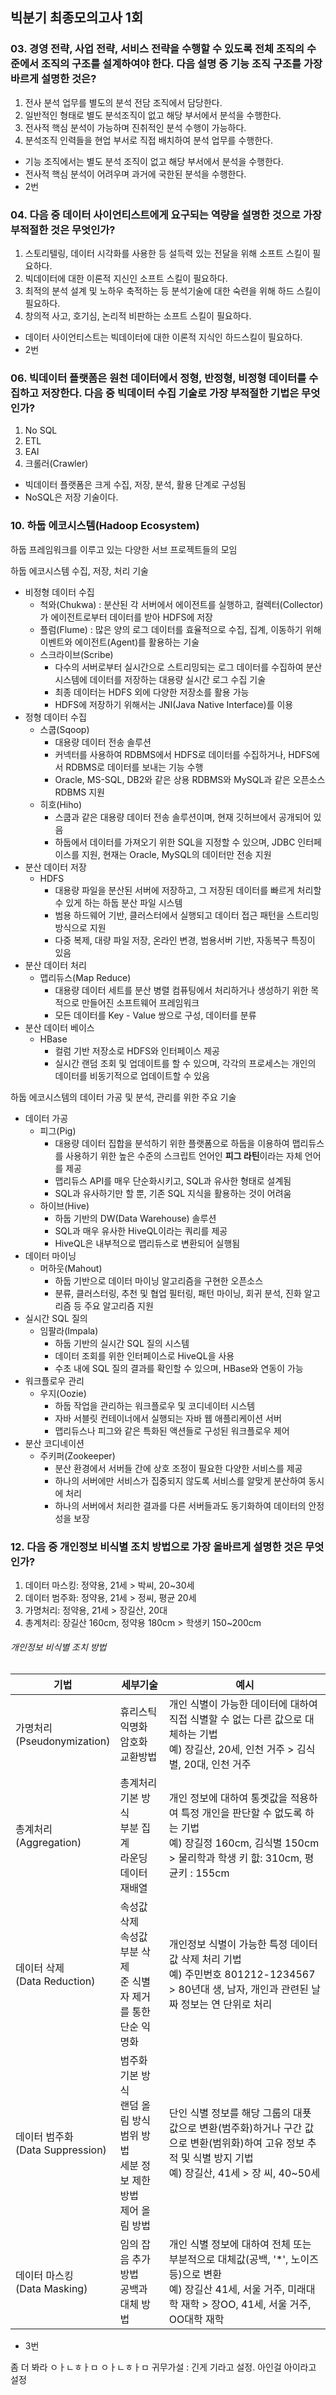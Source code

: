 ## 빅분기 최종모의고사 1회

### 03. 경영 전략, 사업 전략, 서비스 전략을 수행할 수 있도록 전체 조직의 수준에서 조직의 구조를 설계하여야 한다. 다음 설명 중 기능 조직 구조를 가장 바르게 설명한 것은?

1. 전사 분석 업무를 별도의 분석 전담 조직에서 담당한다.
2. 일반적인 형태로 별도 분석조직이 없고 해당 부서에서 분석을 수행한다.
3. 전사적 핵심 분석이 가능하며 진취적인 분석 수행이 가능하다.
4. 분석조직 인력들을 현업 부서로 직접 배치하여 분석 업무를 수행한다.

- 기능 조직에서는 별도 분석 조직이 없고 해당 부서에서 분석을 수행한다.
- 전사적 핵심 분석이 어려우며 과거에 국한된 분석을 수행한다.
- 2번



### 04. 다음 중 데이터 사이언티스트에게 요구되는 역량을 설명한 것으로 가장 부적절한 것은 무엇인가?

1. 스토리텔링, 데이터 시각화를 사용한 등 설득력 있는 전달을 위해 소프트 스킬이 필요하다.
2. 빅데이터에 대한 이론적 지신인 소프트 스킬이 필요하다.
3. 최적의 분석 설계 및 노하우 축적하는 등 분석기술에 대한 숙련을 위해 하드 스킬이 필요하다.
4. 창의적 사고, 호기심, 논리적 비판하는 소프트 스킬이 필요하다.



- 데이터 사이언티스트는 빅데이터에 대한 이론적 지식인 하드스킬이 필요하다.
- 2번



### 06. 빅데이터 플랫폼은 원천 데이터에서 정형, 반정형, 비정형 데이터를 수집하고 저장한다. 다음 중 빅데이터 수집 기술로 가장 부적절한 기법은 무엇인가?

1. No SQL
2. ETL
3. EAI
4. 크롤러(Crawler)



- 빅데이터 플랫폼은 크게 수집, 저장, 분석, 활용 단계로 구성됨
- NoSQL은 저장 기술이다.



### 10. 하둡 에코시스템(Hadoop Ecosystem)

하둡 프레임워크를 이루고 있는 다양한 서브 프로젝트들의 모임

하둡 에코시스템 수집, 저장, 처리 기술

- 비정형 데이터 수집
  - 척와(Chukwa) : 분산된 각 서버에서 에이전트를 실행하고, 컬렉터(Collector)가 에이전트로부터 데이터를 받아 HDFS에 저장
  - 플럼(Flume) : 많은 양의 로그 데이터를 효율적으로 수집, 집계, 이동하기 위해 이벤트와 에이전트(Agent)를 활용하는 기술
  - 스크라이브(Scribe)
    - 다수의 서버로부터 실시간으로 스트리밍되는 로그 데이터를 수집하여 분산 시스템에 데이터를 저장하는 대용량 실시간 로그 수집 기술
    - 최종 데이터는 HDFS 외에 다양한 저장소를 활용 가능
    - HDFS에 저장하기 위해서는 JNI(Java Native Interface)를 이용
- 정형 데이터 수집
  - 스쿱(Sqoop)
    - 대용량 데이터 전송 솔루션
    - 커넥터를 사용하여 RDBMS에서 HDFS로 데이터를 수집하거나, HDFS에서 RDBMS로 데이터를 보내는 기능 수행
    - Oracle, MS-SQL, DB2와 같은 상용 RDBMS와 MySQL과 같은 오픈소스 RDBMS 지원
  - 히호(Hiho)
    - 스쿱과 같은 대용량 데이터 전송 솔루션이며, 현재 깃허브에서 공개되어 있음
    - 하둡에서 데이터를 가져오기 위한 SQL을 지정할 수 있으며, JDBC 인터페이스를 지원, 현재는 Oracle, MySQL의 데이터만 전송 지원
- 분산 데이터 저장
  - HDFS
    - 대용량 파일을 분산된 서버에 저장하고, 그 저장된 데이터를 빠르게 처리할 수 있게 하는 하둡 분산 파일 시스템
    - 범용 하드웨어 기반, 클러스터에서 실행되고 데이터 접근 패턴을 스트리밍 방식으로 지원
    - 다중 복제, 대량 파일 저장, 온라인 변경, 범용서버 기반, 자동복구 특징이 있음
- 분산 데이터 처리
  - 맵리듀스(Map Reduce)
    - 대용량 데이터 세트를 분산 병렬 컴퓨팅에서 처리하거나 생성하기 위한 목적으로 만들어진 소프트웨어 프레임워크
    - 모든 데이터를 Key - Value 쌍으로 구성, 데이터를 분류
- 분산 데이터 베이스
  - HBase
    - 컬럼 기반 저장소로 HDFS와 인터페이스 제공
    - 실시간 랜덤 조회 및 업데이트를 할 수 있으며, 각각의 프로세스는 개인의 데이터를 비동기적으로 업데이트할 수 있음



하둡 에코시스템의 데이터 가공 및 분석, 관리를 위한 주요 기술

- 데이터 가공
  - 피그(Pig)
    - 대용량 데이터 집합을 분석하기 위한 플랫폼으로 하둡을 이용하여 맵리듀스를 사용하기 위한 높은 수준의 스크립트 언어인 **피그 라틴**이라는 자체 언어를 제공
    - 맵리듀스 API를 매우 단순화시키고, SQL과 유사한 형태로 설계됨
    - SQL과 유사하기만 할 뿐, 기존 SQL 지식을 활용하는 것이 어려움
  - 하이브(Hive)
    - 하둡 기반의 DW(Data Warehouse) 솔루션
    - SQL과 매우 유사한 HiveQL이라는 쿼리를 제공
    - HiveQL은 내부적으로 맵리듀스로 변환되어 실행됨
- 데이터 마이닝
  - 머하웃(Mahout)
    - 하둡 기반으로 데이터 마이닝 알고리즘을 구현한 오픈소스
    - 분류, 클러스터링, 추천 및 협업 필터링, 패턴 마이닝, 회귀 분석, 진화 알고리즘 등 주요 알고리즘 지원
- 실시간 SQL 질의
  - 임팔라(Impala)
    - 하둡 기반의 실시간 SQL 질의 시스템
    - 데이터 조회를 위한 인터페이스로 HiveQL을 사용
    - 수초 내에 SQL 질의 결과를 확인할 수 있으며, HBase와 연동이 가능
- 워크플로우 관리
  - 우지(Oozie)
    - 하둡 작업을 관리하는 워크플로우 및 코디네이터 시스템
    - 자바 서블릿 컨테이너에서 실행되는 자바 웹 애플리케이션 서버
    - 맵리듀스나 피그와 같은 특화된 액션들로 구성된 워크플로우 제어
- 분산 코디네이션
  - 주키퍼(Zookeeper)
    - 분산 환경에서 서버들 간에 상호 조정이 필요한 다양한 서비스를 제공
    - 하나의 서버에만 서비스가 집중되지 않도록 서비스를 알맞게 분산하여 동시에 처리
    - 하나의 서버에서 처리한 결과를 다른 서버들과도 동기화하여 데이터의 안정성을 보장



### 12. 다음 중 개인정보 비식별 조치 방법으로 가장 올바르게 설명한 것은 무엇인가?

1. 데이터 마스킹: 정약용, 21세 > 박씨, 20~30세
2. 데이터 범주화: 정약용, 21세 > 정씨, 평균 20세
3. 가명처리: 정약용, 21세 > 장길산, 20대
4. 총계처리: 장길산 160cm, 정약용 180cm > 학생키 150~200cm



###### 개인정보 비식별 조치 방법

| 기법                                | 세부기술                                                     | 예시                                                         |
| ----------------------------------- | ------------------------------------------------------------ | ------------------------------------------------------------ |
| 가명처리<br>(Pseudonymization)      | 휴리스틱 익명화<br>암호화<br>교환방법                        | 개인 식별이 가능한 데이터에 대하여 직접 식별할 수 없는 다른 값으로 대체하는 기법<br>예) 장길산, 20세, 인천 거주 > 김식별, 20대, 인천 거주 |
| 총계처리<br>(Aggregation)           | 총계처리 기본 방식<br>부분 집계<br>라운딩<br>데이터 재배열   | 개인 정보에 대하여 통곗값을 적용하여 특정 개인을 판단할 수 없도록 하는 기법<br>예) 장길정 160cm, 김식별 150cm > 물리학과 학생 키 핪: 310cm, 평균키 : 155cm |
| 데이터 삭제<br>(Data Reduction)     | 속성값 삭제<br>속성값 부분 삭제<br>준 식별자 제거를 통한 단순 익명화 | 개인정보 식별이 가능한 특정 데이터값 삭제 처리 기법<br>예) 주민번호 801212-1234567 > 80년대 생, 남자, 개인과 관련된 날짜 정보는 연 단위로 처리 |
| 데이터 범주화<br>(Data Suppression) | 범주화 기본 방식<br>랜덤 올림 방식<br>범위 방법<br>세분 정보 제한 방법<br>제어 올림 방법 | 단인 식별 정보를 해당 그룹의 대푯값으로 변환(범주화)하거나 구간 값으로 변환(범위화)하여 고유 정보 추적 및 식별 방지 기법<br>예) 장길산, 41세 > 장 씨, 40~50세 |
| 데이터 마스킹<br>(Data Masking)     | 임의 잡음 추가 방법<br>공백과 대체 방법                      | 개인 식별 정보에 대하여 전체 또는 부분적으로 대체값(공백, '*', 노이즈 등)으로 변환<br>예) 장길산 41세, 서울 거주, 미래대학 재학 > 장OO, 41세, 서울 거주, OO대학 재학 |

- 3번


좀 더 봐라
ㅇㅏㄴㅎㅏㅁ
ㅇㅏㄴㅎㅏㅁ
귀무가설 : 긴게 기라고 설정. 아인걸 아이라고 설정
